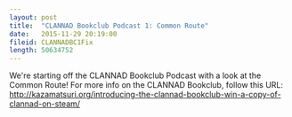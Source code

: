 ```yaml
---
layout: post
title:  "CLANNAD Bookclub Podcast 1: Common Route"
date:   2015-11-29 20:19:00
fileid: CLANNADBC1Fix
length: 50634752
---
```


We're starting off the CLANNAD Bookclub Podcast with a look at the Common Route! For more info on the CLANNAD Bookclub, follow this URL: http://kazamatsuri.org/introducing-the-clannad-bookclub-win-a-copy-of-clannad-on-steam/
